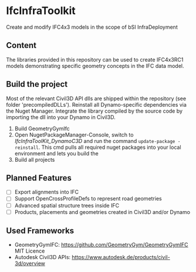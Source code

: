 # IfcInfraToolkit

Create and modify IFC4x3 models in the scope of bSI InfraDeployment 

## Content 

The libraries provided in this repository can be used to create IFC4x3RC1 models demonstrating specific geometry concepts in the IFC data model. 

## Build the project

Most of the relevant Civil3D API dlls are shipped within the repository (see folder 'precompiledDLLs'). 
Reinstall all Dynamo-specific dependencies via the Nuget Manager. 
Integrate the library compiled by the source code by importing the dll into your Dynamo in Civil3D. 

1. Build GeometryGymIfc
2. Open NugetPackageManager-Console, switch to *IfcInfraToolKit_DynamoC3D* and run the command `update-package -reinstall`. This cmd pulls all required nuget packages into your local environment and lets you build the 
3. Build all projects

## Planned Features

- [ ] Export alignments into IFC
- [ ] Support OpenCrossProfileDefs to represent road geometries
- [ ] Advanced spatial structure trees inside IFC
- [ ] Products, placements and geometries created in Civil3D and/or Dynamo

## Used Frameworks
- GeometryGymIFC: https://github.com/GeometryGym/GeometryGymIFC MIT Licence
- Autodesk Civil3D APIs: https://www.autodesk.de/products/civil-3d/overview 


